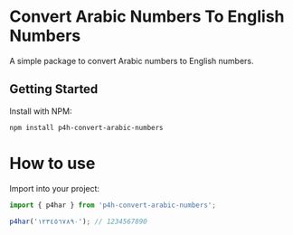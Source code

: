 # Convert Arabic Numbers To English Numbers

A simple package to convert Arabic numbers to English numbers.


## Getting Started

Install with NPM:
<pre><code>npm install p4h-convert-arabic-numbers</code></pre>

# How to use

Import into your project:
```js
import { p4har } from 'p4h-convert-arabic-numbers';

p4har('١٢٣٤٥٦٧٨٩٠'); // 1234567890
```

